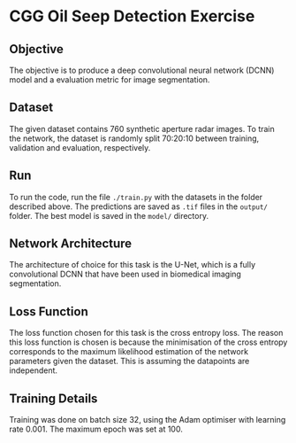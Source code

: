 # CGG Oil Seep Detection Exercise

## Objective
The objective is to produce a deep convolutional neural network (DCNN) model and a evaluation metric for image segmentation. 

## Dataset 
The given dataset contains 760 synthetic aperture radar images. To train the network, the dataset is randomly split 70:20:10 between training, validation and evaluation, respectively. 

## Run
To run the code, run the file ```./train.py``` with the datasets in the folder described above. The predictions are saved as ```.tif``` files in the ```output/``` folder. The best model is saved in the ```model/``` directory.

## Network Architecture
The architecture of choice for this task is the U-Net, which is a fully convolutional DCNN that have been used in biomedical imaging segmentation. 

## Loss Function
The loss function chosen for this task is the cross entropy loss. The reason this loss function is chosen is because the minimisation of the cross entropy corresponds to the maximum likelihood estimation of the network parameters given the dataset. This is assuming the datapoints are independent.

## Training Details
Training was done on batch size 32, using the Adam optimiser with learning rate 0.001. The maximum epoch was set at 100.

